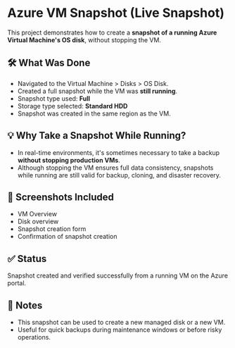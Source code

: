 # Azure VM Snapshot (Live Snapshot)

This project demonstrates how to create a **snapshot of a running Azure Virtual Machine's OS disk**, without stopping the VM.

## 🛠️ What Was Done

- Navigated to the Virtual Machine > Disks > OS Disk.
- Created a full snapshot while the VM was **still running**.
- Snapshot type used: **Full**
- Storage type selected: **Standard HDD**
- Snapshot was created in the same region as the VM.

## 💡 Why Take a Snapshot While Running?

- In real-time environments, it's sometimes necessary to take a backup **without stopping production VMs**.
- Although stopping the VM ensures full data consistency, snapshots while running are still valid for backup, cloning, and disaster recovery.

## 📸 Screenshots Included

- VM Overview
- Disk overview
- Snapshot creation form
- Confirmation of snapshot creation

## ✅ Status

Snapshot created and verified successfully from a running VM on the Azure portal.

## 🔐 Notes

- This snapshot can be used to create a new managed disk or a new VM.
- Useful for quick backups during maintenance windows or before risky operations.
